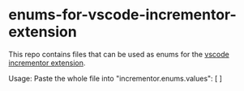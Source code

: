 # enums-for-vscode-incrementor-extension
This repo contains files that can be used as enums for the [vscode incrementor extension](https://marketplace.visualstudio.com/items?itemName=nmsmith89.incrementor).

Usage:
Paste the whole file into "incrementor.enums.values": [ ]
